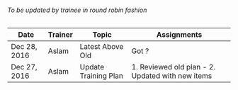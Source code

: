 ###### To be updated by trainee in round robin fashion

Date | Trainer | Topic | Assignments
------------ | ----------|---|----------------------------
Dec 28, 2016 | Aslam | Latest Above Old | Got ?
Dec 27, 2016 | Aslam | Update Training Plan | 1. Reviewed old plan - 2. Updated with new items
